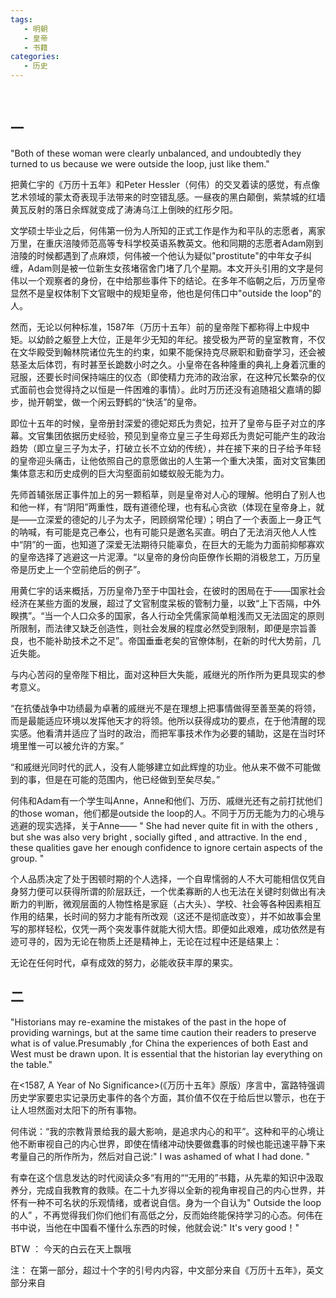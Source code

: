 ```yaml
---
tags:
   - 明朝
   - 皇帝
   - 书籍
categories:
   - 历史
---
```

<br />

## 一



"Both of these woman were clearly unbalanced, and undoubtedly they turned to us because we were outside the loop, just like them."



把黄仁宇的《万历十五年》和Peter Hessler（何伟）的<River Town>交叉着读的感觉，有点像艺术领域的蒙太奇表现手法带来的时空错乱感。一昼夜的黑白颠倒，紫禁城的红墙黄瓦反射的落日余辉就变成了涛涛乌江上倒映的红彤夕阳。



文学硕士毕业之后，何伟第一份为人所知的正式工作是作为和平队的志愿者，离家万里，在重庆涪陵师范高等专科学校英语系教英文。他和同期的志愿者Adam刚到涪陵的时候都遇到了点麻烦，何伟被一个他认为疑似"prostitute"的中年女子纠缠，Adam则是被一位新生女孩堵宿舍门堵了几个星期。本文开头引用的文字是何伟以一个观察者的身份，在<River Town>中给那些事件下的结论。在多年不临朝之后，万历皇帝显然不是皇权体制下文官眼中的规矩皇帝，他也是何伟口中"outside the loop"的人。



然而，无论以何种标准，1587年（万历十五年）前的皇帝陛下都称得上中规中矩。以幼龄之躯登上大位，正是年少无知的年纪。接受极为严苛的皇室教育，不仅在文华殿受到翰林院诸位先生的约束，如果不能保持克尽厥职和勤奋学习，还会被慈圣太后体罚，有时甚至长跪数小时之久。小皇帝在各种隆重的典礼上身着沉重的冠服，还要长时间保持端庄的仪态（即使精力充沛的政治家，在这种冗长繁杂的仪式面前也会觉得持之以恒是一件困难的事情）。此时万历还没有追随祖父嘉靖的脚步，抛开朝堂，做一个闲云野鹤的“快活”的皇帝。



即位十五年的时候，皇帝册封深爱的德妃郑氏为贵妃，拉开了皇帝与臣子对立的序幕。文官集团依据历史经验，预见到皇帝立皇三子生母郑氏为贵妃可能产生的政治趋势（即立皇三子为太子，打破立长不立幼的传统），并在接下来的日子给予年轻的皇帝迎头痛击，让他依照自己的意愿做出的人生第一个重大决策，面对文官集团集体意志和历史成例的巨大沟壑面前如蝼蚁般无能为力。



先师首辅张居正事件加上的另一颗稻草，则是皇帝对人心的理解。他明白了别人也和他一样，有“阴阳”两重性，既有道德伦理，也有私心贪欲（体现在皇帝身上，就是——立深爱的德妃的儿子为太子，罔顾纲常伦理）；明白了一个表面上一身正气的呐喊，有可能是克己奉公，也有可能只是邀名买直。明白了无法消灭他人人性中“阴”的一面，也知道了深爱无法期待只能辜负，在巨大的无能为力面前抑郁寡欢的皇帝选择了逃避这一片泥潭。“以皇帝的身份向臣僚作长期的消极怠工，万历皇帝是历史上一个空前绝后的例子”。



用黄仁宇的话来概括，万历皇帝乃至于中国社会，在彼时的困局在于——国家社会经济在某些方面的发展，超过了文官制度呆板的管制力量，以致“上下否隔，中外睽携”。“当一个人口众多的国家，各人行动全凭儒家简单粗浅而又无法固定的原则所限制，而法律又缺乏创造性，则社会发展的程度必然受到限制，即便是宗旨善良，也不能补助技术之不足”。帝国垂垂老矣的官僚体制，在新的时代大势前，几近失能。



与内心苦闷的皇帝陛下相比，面对这种巨大失能，戚继光的所作所为更具现实的参考意义。



“在抗倭战争中功绩最为卓著的戚继光不是在理想上把事情做得至善至美的将领，而是最能适应环境以发挥他天才的将领。他所以获得成功的要点，在于他清醒的现实感。他看清并适应了当时的政治，而把军事技术作为必要的辅助，这是在当时环境里惟一可以被允许的方案。”



“和戚继光同时代的武人，没有人能够建立如此辉煌的功业。他从来不做不可能做到的事，但是在可能的范围内，他已经做到至矣尽矣。”



何伟和Adam有一个学生叫Anne，Anne和他们、万历、戚继光还有之前打扰他们的those woman，他们都是outside the loop的人。不同于万历无能为力的心境与逃避的现实选择，关于Anne—— " She had never quite fit in with the others , but she was also very bright , socially gifted , and attractive. In the end , these qualities gave her enough confidence to ignore certain aspects of the group. "



个人品质决定了处于困顿时期的个人选择，一个自卑懦弱的人不大可能相信仅凭自身努力便可以获得所谓的阶层跃迁，一个优柔寡断的人也无法在关键时刻做出有决断力的判断，微观层面的人物性格是家庭（占大头）、学校、社会等各种因素相互作用的结果，长时间的努力才能有所改观（这还不是彻底改变），并不如故事会里写的那样轻松，仅凭一两个突发事件就能大彻大悟。即便如此艰难，成功依然是有迹可寻的，因为无论在物质上还是精神上，无论在过程中还是结果上：



无论在任何时代，卓有成效的努力，必能收获丰厚的果实。





## 二



"Historians may re-examine the mistakes of the past in the hope of providing warnings, but at the same time caution their readers to preserve what is of value.Presumably ,for China the experiences of both East and West must be drawn upon. It is essential that the historian lay everything on the table."



在<1587, A Year of No Significance>(《万历十五年》原版）序言中，富路特强调历史学家要忠实记录历史事件的各个方面，其价值不仅在于给后世以警示，也在于让人坦然面对太阳下的所有事物。



何伟说：“我的宗教背景给我的最大影响，是追求内心的和平”。这种和平的心境让他不断审视自己的内心世界，即使在情绪冲动快要做蠢事的时候也能迅速平静下来考量自己的所作所为，然后对自己说:" I was ashamed of what I had done. "



有幸在这个信息发达的时代阅读众多“有用的““无用的”书籍，从先辈的知识中汲取养分，完成自我教育的救赎。在二十九岁得以全新的视角审视自己的内心世界，并怀有一种不可名状的乐观情绪，或者说自信。身为一个自认为" Outside the loop 的人” ，不再觉得我们你们他们有高低之分，反而始终能保持学习的心态。何伟在书中说，当他在中国看不懂什么东西的时候，他就会说:" It's very good！"





BTW ： 今天的白云在天上飘哦

注： 在第一部分，超过十个字的引号内内容，中文部分来自《万历十五年》，英文部分来自<RIver Town>
